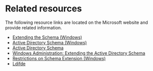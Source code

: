 # Related resources<a name="additional"></a>

The following resource links are located on the Microsoft website and provide related information\. 

 
+ [Extending the Schema \(Windows\)](https://msdn.microsoft.com/en-us/library/ms676900(v=vs.85).aspx)
+ [Active Directory Schema \(Windows\)](https://msdn.microsoft.com/en-us/library/ms674984(v=vs.85).aspx)
+ [Active Directory Schema](https://technet.microsoft.com/en-us/library/cc961581.aspx)
+ [Windows Administration: Extending the Active Directory Schema](https://technet.microsoft.com/en-us/magazine/a39543ba-e561-4933-b590-0878885f44f5)
+ [Restrictions on Schema Extension \(Windows\)](https://msdn.microsoft.com/en-us/library/ms677924(v=vs.85).aspx)
+ [Ldifde](https://technet.microsoft.com/en-us/library/cc731033(v=ws.11).aspx)